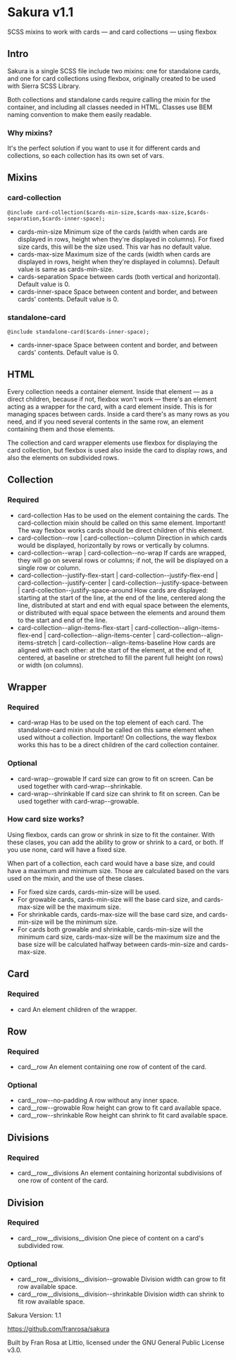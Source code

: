 # Sakura v1.1

SCSS mixins to work with cards — and card collections — using flexbox

## Intro

Sakura is a single SCSS file include two mixins: one for standalone cards, and one for card collections using flexbox, originally created to be used with Sierra SCSS Library.

Both collections and standalone cards require calling the mixin for the container, and including all classes needed in HTML. Classes use BEM naming convention to make them easily readable.

### Why mixins?

It's the perfect solution if you want to use it for different cards and collections, so each collection has its own set of vars.

## Mixins

### card-collection

    @include card-collection($cards-min-size,$cards-max-size,$cards-separation,$cards-inner-space);

* cards-min-size
    Minimum size of the cards (width when cards are displayed in rows, height when they're displayed in columns). For fixed size cards, this will be the size used.
    This var has no default value.
* cards-max-size
    Maximum size of the cards (width when cards are displayed in rows, height when they're displayed in columns).
    Default value is same as cards-min-size.
* cards-separation
    Space between cards (both vertical and horizontal).
    Default value is 0.
* cards-inner-space
    Space between content and border, and between cards' contents.
    Default value is 0.

### standalone-card

    @include standalone-card($cards-inner-space);

* cards-inner-space
    Space between content and border, and between cards' contents.
    Default value is 0.

## HTML

Every collection needs a container element. Inside that element — as a direct children, because if not, flexbox won't work — there's an element acting as a wrapper for the card, with a card element inside. This is for managing spaces between cards. Inside a card there's as many rows as you need, and if you need several contents in the same row, an element containing them and those elements.

The collection and card wrapper elements use flexbox for displaying the card collection, but flexbox is used also inside the card to display rows, and also the elements on subdivided rows.
 
## Collection

### Required

* card-collection
    Has to be used on the element containing the cards. The card-collection mixin should be called on this same element.
    Important! The way flexbox works cards should be direct children of this element.
* card-collection--row | card-collection--column
    Direction in which cards would be displayed, horizontally by rows or vertically by columns.
* card-collection--wrap | card-collection--no-wrap
    If cards are wrapped, they will go on several rows or columns; if not, the will be displayed on a single row or column.
* card-collection--justify-flex-start | card-collection--justify-flex-end | card-collection--justify-center | card-collection--justify-space-between | card-collection--justify-space-around
    How cards are displayed: starting at the start of the line, at the end of the line, centered along the line, distributed at start and end with equal space between the elements, or distributed with equal space between the elements and around them to the start and end of the line.
* card-collection--align-items-flex-start | card-collection--align-items-flex-end | card-collection--align-items-center | card-collection--align-items-stretch | card-collection--align-items-baseline
    How cards are aligned with each other: at the start of the element, at the end of it, centered, at baseline or stretched to fill the parent full height (on rows) or width (on columns).

## Wrapper

### Required

* card-wrap
    Has to be used on the top element of each card. The standalone-card mixin should be called on this same element when used without a collection.
    Important! On collections, the way flexbox works this has to be a direct children of the card collection container.

### Optional

* card-wrap--growable
    If card size can grow to fit on screen.
    Can be used together with card-wrap--shrinkable.
* card-wrap--shrinkable
    If card size can shrink to fit on screen.
    Can be used together with card-wrap--growable.

### How card size works?

Using flexbox, cards can grow or shrink in size to fit the container. With these clases, you can add the ability to grow or shrink to a card, or both. If you use none, card will have a fixed size.

When part of a collection, each card would have a base size, and could have a maximum and minimum size. Those are calculated based on the vars used on the mixin, and the use of these clases.

* For fixed size cards, cards-min-size will be used.
* For growable cards, cards-min-size will the base card size, and cards-max-size will be the maximum size.
* For shrinkable cards, cards-max-size will the base card size, and cards-min-size will be the minimum size.
* For cards both growable and shrinkable, cards-min-size will the minimum card size, cards-max-size will be the maximum size and the base size will be calculated halfway between cards-min-size and cards-max-size.

## Card

### Required

* card
    An element children of the wrapper.

## Row

### Required

* card__row
    An element containing one row of content of the card.

### Optional

* card__row--no-padding
    A row without any inner space.
* card__row--growable
    Row height can grow to fit card available space.
* card__row--shrinkable
    Row height can shrink to fit card available space.
 
## Divisions

### Required

* card__row__divisions
    An element containing horizontal subdivisions of one row of content of the card.

## Division

### Required

* card__row__divisions__division
    One piece of content on a card's subdivided row.

### Optional

* card__row__divisions__division--growable
    Division width can grow to fit row available space.
* card__row__divisions__division--shrinkable
    Division width can shrink to fit row available space.
    
Sakura
Version: 1.1

https://github.com/franrosa/sakura

Built by Fran Rosa at Littio, licensed under the GNU General Public License v3.0.